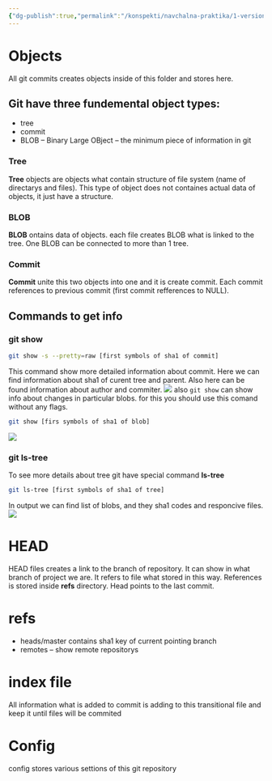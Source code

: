 ```yaml
---
{"dg-publish":true,"permalink":"/konspekti/navchalna-praktika/1-version-control-system/4-what-happens-inside-of-git-folder/"}
---
```


# Objects
All git commits creates objects inside of this folder and stores here.
## Git have three fundemental object types:
- tree
- commit
- BLOB – Binary Large OBject – the minimum piece of information in git
### Tree
**Tree** objects are objects what contain structure of file system (name of directarys and files). This type of object does not containes actual data of objects, it just have a structure. 
### BLOB
**BLOB** ontains data of objects. each file creates BLOB what is linked to the tree. One BLOB can be connected to more than 1 tree.
### Commit
**Commit** unite this two objects into one and it is create commit. Each commit references to previous commit (first commit refferences to NULL).
## Commands to get info
### git show
```sh
git show -s --pretty=raw [first symbols of sha1 of commit]
```
This command show more detailed information about commit. Here we can find information about  sha1 of curent tree and parent. Also here can be found information about author and commiter. 
![](https://i.imgur.com/vhvCa90.png)
also `git show` can show info about changes in particular blobs. for this you should use this comand without any flags. 
```sh
git show [firs symbols of sha1 of blob]
```
![](https://i.imgur.com/Tni89bH.png)

### git ls-tree
To see more details about tree git have special command **ls-tree**
```sh
git ls-tree [first symbols of sha1 of tree]
```
In output we can find list of blobs,  and they sha1 codes and responcive files.
![](https://i.imgur.com/5XM5y2k.png)
# HEAD
HEAD files creates a link to the branch of repository. It can show in what branch of project we are. It refers to file what stored in this way. References is stored inside **refs** directory.  Head points to the last commit.
# refs 
- heads/master contains sha1 key of current pointing branch
- remotes – show remote repositorys
# index file 
All information what is added to commit is adding to this transitional file and keep it until files will be commited
# Config
config stores various settions of this git repository